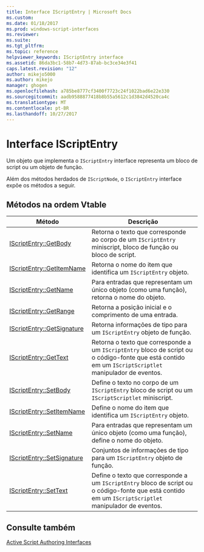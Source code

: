 ```yaml
---
title: Interface IScriptEntry | Microsoft Docs
ms.custom: 
ms.date: 01/18/2017
ms.prod: windows-script-interfaces
ms.reviewer: 
ms.suite: 
ms.tgt_pltfrm: 
ms.topic: reference
helpviewer_keywords: IScriptEntry interface
ms.assetid: 86da3bc1-58b7-4d73-87ab-bc3ce34e3f41
caps.latest.revision: "12"
author: mikejo5000
ms.author: mikejo
manager: ghogen
ms.openlocfilehash: a785be8777cf3400f7723c24f1022bad6e22e330
ms.sourcegitcommit: aadb9588877418b8b55a5612c1d3842d4520ca4c
ms.translationtype: MT
ms.contentlocale: pt-BR
ms.lasthandoff: 10/27/2017
---
```

# <a name="iscriptentry-interface"></a>Interface IScriptEntry
Um objeto que implementa o `IScriptEntry` interface representa um bloco de script ou um objeto de função.  
  
 Além dos métodos herdados de `IScriptNode`, o `IScriptEntry` interface expõe os métodos a seguir.  
  
## <a name="methods-in-vtable-order"></a>Métodos na ordem Vtable  
  
|Método|Descrição|  
|------------|-----------------|  
|[IScriptEntry::GetBody](../../winscript/reference/iscriptentry-getbody.md)|Retorna o texto que corresponde ao corpo de um `IScriptEntry` miniscript, bloco de função ou bloco de script.|  
|[IScriptEntry::GetItemName](../../winscript/reference/iscriptentry-getitemname.md)|Retorna o nome do item que identifica um `IScriptEntry` objeto.|  
|[IScriptEntry::GetName](../../winscript/reference/iscriptentry-getname.md)|Para entradas que representam um único objeto (como uma função), retorna o nome do objeto.|  
|[IScriptEntry::GetRange](../../winscript/reference/iscriptentry-getrange.md)|Retorna a posição inicial e o comprimento de uma entrada.|  
|[IScriptEntry::GetSignature](../../winscript/reference/iscriptentry-getsignature.md)|Retorna informações de tipo para um `IScriptEntry` objeto de função.|  
|[IScriptEntry::GetText](../../winscript/reference/iscriptentry-gettext.md)|Retorna o texto que corresponde a um `IScriptEntry` bloco de script ou o código-fonte que está contido em um `IScriptScriptlet` manipulador de eventos.|  
|[IScriptEntry::SetBody](../../winscript/reference/iscriptentry-setbody.md)|Define o texto no corpo de um `IScriptEntry` bloco de script ou um `IScriptScriptlet` miniscript.|  
|[IScriptEntry::SetItemName](../../winscript/reference/iscriptentry-setitemname.md)|Define o nome do item que identifica um `IScriptEntry` objeto.|  
|[IScriptEntry::SetName](../../winscript/reference/iscriptentry-setname.md)|Para entradas que representam um único objeto (como uma função), define o nome do objeto.|  
|[IScriptEntry::SetSignature](../../winscript/reference/iscriptentry-setsignature.md)|Conjuntos de informações de tipo para um `IScriptEntry` objeto de função.|  
|[IScriptEntry::SetText](../../winscript/reference/iscriptentry-settext.md)|Define o texto que corresponde a um `IScriptEntry` bloco de script ou o código-fonte que está contido em um `IScriptScriptlet` manipulador de eventos.|  
  
## <a name="see-also"></a>Consulte também  
 [Active Script Authoring Interfaces](../../winscript/reference/active-script-authoring-interfaces.md)